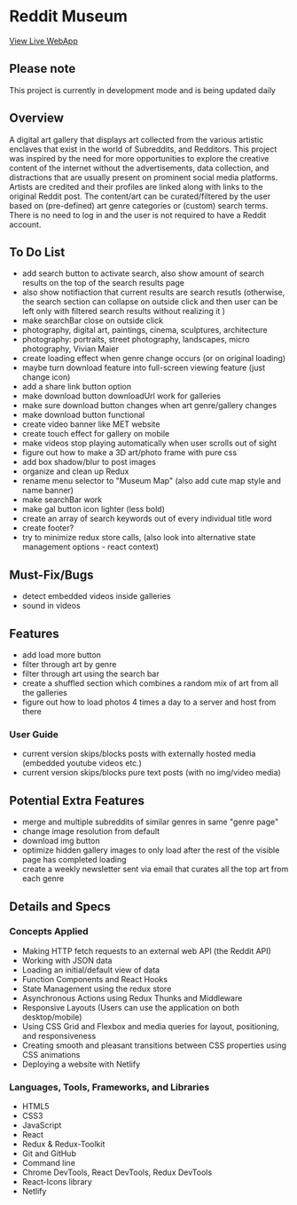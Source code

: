 # Reddit Museum

[View Live WebApp](https://redditmuseum.netlify.app/)

## Please note

This project is currently in development mode and is being updated daily 

## Overview

A digital art gallery that displays art collected from the various artistic enclaves that exist in the world of Subreddits, and Redditors. This project was inspired by the need for more opportunities to explore the creative content of the internet without the advertisements, data collection, and distractions that are usually present on prominent social media platforms. Artists are credited and their profiles are linked along with links to the original Reddit post. The content/art can be curated/filtered by the user based on (pre-defined) art genre categories or (custom) search terms. There is no need to log in and the user is not required to have a Reddit account.

## To Do List

- add search button to activate search, also show amount of search results on the top of the search results page
- also show notifiaction that current results are search resutls (otherwise, the search section can collapse on outside click and then user can be left only with filtered search results without realizing it )
- make searchBar close on outside click
- photography, digital art, paintings, cinema, sculptures, architecture
- photography: portraits, street photography, landscapes, micro photography, Vivian Maier
- create loading effect when genre change occurs (or on original loading)
- maybe turn download feature into full-screen viewing feature (just change icon)
- add a share link button option
- make download button downloadUrl work for galleries
- make sure download button changes when art genre/gallery changes
- make download button functional
- create video banner like MET website
- create touch effect for gallery on mobile
- make videos stop playing automatically when user scrolls out of sight
- figure out how to make a 3D art/photo frame with pure css
- add box shadow/blur to post images
- organize and clean up Redux
- rename menu selector to "Museum Map" (also add cute map style and name banner)
- make searchBar work
- make gal button icon lighter (less bold)
- create an array of search keywords out of every individual title word
- create footer?
- try to minimize redux store calls, (also look into alternative state management options - react context)

## Must-Fix/Bugs

- detect embedded videos inside galleries
- sound in videos

## Features

- add load more button
- filter through art by genre
- filter through art using the search bar
- create a shuffled section which combines a random mix of art from all the galleries
- figure out how to load photos 4 times a day to a server and host from there

### User Guide

- current version skips/blocks posts with externally hosted media (embedded youtube videos etc.)
- current version skips/blocks pure text posts (with no img/video media)

## Potential Extra Features

- merge and multiple subreddits of similar genres in same "genre page"
- change image resolution from default
- download img button
- optimize hidden gallery images to only load after the rest of the visible page has completed loading
- create a weekly newsletter sent via email that curates all the top art from each genre

## Details and Specs

### Concepts Applied

- Making HTTP fetch requests to an external web API (the Reddit API)
- Working with JSON data
- Loading an initial/default view of data
- Function Components and React Hooks
- State Management using the redux store
- Asynchronous Actions using Redux Thunks and Middleware
- Responsive Layouts (Users can use the application on both desktop/mobile)
- Using CSS Grid and Flexbox and media queries for layout, positioning, and responsiveness
- Creating smooth and pleasant transitions between CSS properties using CSS animations
- Deploying a website with Netlify

### Languages, Tools, Frameworks, and Libraries

- HTML5
- CSS3
- JavaScript
- React
- Redux & Redux-Toolkit
- Git and GitHub
- Command line
- Chrome DevTools, React DevTools, Redux DevTools
- React-Icons library
- Netlify
